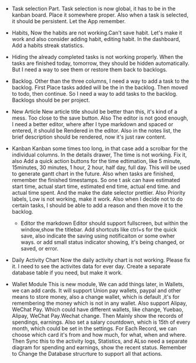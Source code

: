 - Task selection Part.
  Task selection is now global, it has to be in the kanban board. Place it somewhere proper. Also when a task is selected, it should be persistent. Let the App remember.

- Habits, Now the habits are not working.Can't save habit. Let's make it work and also consider adding habit, editing habit. In the dashboard, Add a habits streak statistics.

- Hiding the already completed tasks is not working properly. When the tasks are finished today, tomorrow, they should be hidden automatically. But I need a way to see them or restore them back to backlogs. 

- Backlog. Other than the three columns, I need a way to add a task to the backlog. First Place tasks added will be the in the backlog. Then moved to todo, then continue. So I need a way to add tasks to the backlog. Backlogs should be per project.


- New Article 
  New article title should be better than this, it's kind of a mess. Too close to the save button. Also The editor is not good enough, I need a better editor, where after I type markdown and spaced or entered, it should be Rendered in the editor. Also in the notes list, the brief description should be rendered, now it's just raw content.



- Kanban
  Kanban some times too long, in that case add a scrolbar for the individual columns. In the details drawer, The time is not working. Fix it, also Add a quick action buttons for the time edtimation, like 5 minute, 15minutes, 30 minutes, 1 hour, 2 hour, half day, full day. This will be used to generate gantt chart in the future. Also when tasks are finished, remember the finished timestamps. So one t ask can have estimated start time, actual start time, estimated end time, actual end time. and actual time spent. And the make the date selector prettier. Also Priority labels, Low is not working, make it work.
  Also when I decide not to do certain tasks, I should be able to add a reason and then move it to the backlog.


  - Editor
  the markdown Editor should support fullscreen, but within the window,show the titlebar. Add shortcuts like ctrl+s for the quick save, also indicate the saving using notificaiton or some owher ways. or add small status indicator showing, it's being changed, or saved, or error.


- Daily Activity Chart
  Now the daily activity chart is not working. Please fix it. I need to see the activites data for ever day. Create a separate database table if you need, but make it work. 


- Wallet Module
  This is new module, We can add things later, in Wallets, we can add cards. It will support Union pay wallets, paypal and other means to store money, also a change wallet, which is default ,it's for remembering the money which is not in any wallet. Also support Alipay, WeChat Pay. Which could have different wallets, like change, Yuebao, Alipay, WeChat Pay.Wechat change. Then Mainly show the records of spendings, earnings. Also set a salary countdown, which is 15th of every month, which could be set in the settings. For Each Record, we can choose which card it's from and how much, for what, when and where. Then Sync this to the activity logs, Statistics, and ALso need a separate diagram for spending and earnings, show the recent status. Remember to Change the Database strucrture to support all that actions. 


